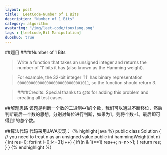 ```yaml
---
layout: post
title:  LeetCode-Number of 1 Bits
description: "Number of 1 Bits"
category: algorithm
avatarimg: "/img/leet-code/touxiang.png"
tags : [leetcode,Bit Manipulation]
duoshuo: true
---
```

##题目
####Number of 1 Bits
>Write a function that takes an unsigned integer and returns the number of ’1' bits it has (also known as the Hamming weight).

>For example, the 32-bit integer ’11' has binary representation `00000000000000000000000000001011`, so the function should return 3.

>####Credits:
>Special thanks to @ts for adding this problem and creating all test cases.

<!-- more -->
	
##解题思路
该题是判断一个数的二进制中1的个数，我们可以通过不断移位，然后判断最后一个数的思想，分别对每位进行判断，如果为1，则将个数+1。最后即可得到1的总个数。

##算法代码
代码采用JAVA实现：
{% highlight java %}
public class Solution {
    // you need to treat n as an unsigned value
    public int hammingWeight(int n) {
        int res=0;
        for(int i=0;i<=31;i++)
	    {
	    	if((n & 1)==1)
	    		res++;
	    	n=n>>1;
	    }
	    return res;
    }
}
{% endhighlight %}










